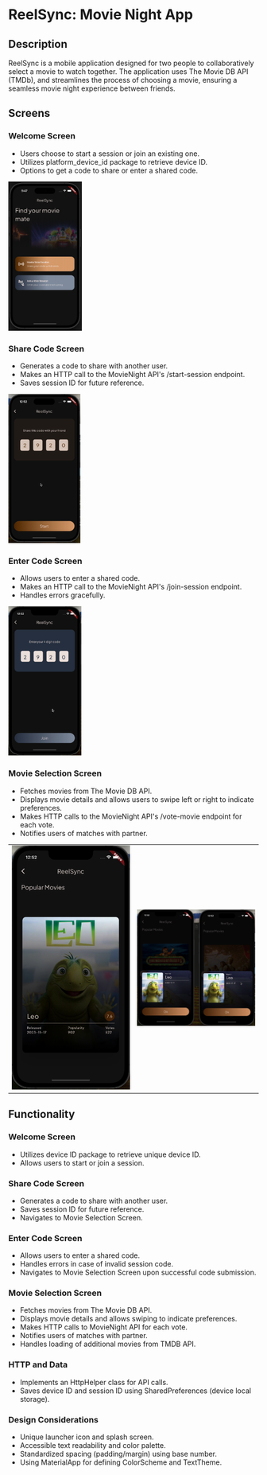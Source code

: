 # ReelSync: Movie Night App

## Description
ReelSync is a mobile application designed for two people to collaboratively select a movie to watch together. The application uses The Movie DB API (TMDb), and streamlines the process of choosing a movie, ensuring a seamless movie night experience between friends.

## Screens

### Welcome Screen
- Users choose to start a session or join an existing one.
- Utilizes platform_device_id package to retrieve device ID.
- Options to get a code to share or enter a shared code.
<img src="./assets/reelSync-home.png" alt="ReelSync Home Screen" height="300">

### Share Code Screen
- Generates a code to share with another user.
- Makes an HTTP call to the MovieNight API's /start-session endpoint.
- Saves session ID for future reference.
<img src="./assets/reelSync-shareCode.png" alt="ReelSync Share Vote Session Code Screen" height="300">


### Enter Code Screen
- Allows users to enter a shared code.
- Makes an HTTP call to the MovieNight API's /join-session endpoint.
- Handles errors gracefully.
<img src="./assets/reelSync-joinCode.png" alt="ReelSync Join Vote Session Code Screen" height="300">


### Movie Selection Screen
- Fetches movies from The Movie DB API.
- Displays movie details and allows users to swipe left or right to indicate preferences.
- Makes HTTP calls to the MovieNight API's /vote-movie endpoint for each vote.
- Notifies users of matches with partner.
<table>
  <tr>
    <td><img src="./assets/reelSync-vote.png" alt="ReelSync Movie Vote Screen" width="400" /></td>
    <td><img src="./assets/reelSync-match.png" alt="ReelSync Movie Match Preview" width="400" /></td>
  </tr>
</table>


## Functionality

### Welcome Screen
- Utilizes device ID package to retrieve unique device ID.
- Allows users to start or join a session.

### Share Code Screen
- Generates a code to share with another user.
- Saves session ID for future reference.
- Navigates to Movie Selection Screen.

### Enter Code Screen
- Allows users to enter a shared code.
- Handles errors in case of invalid session code.
- Navigates to Movie Selection Screen upon successful code submission.

### Movie Selection Screen
- Fetches movies from The Movie DB API.
- Displays movie details and allows swiping to indicate preferences.
- Makes HTTP calls to MovieNight API for each vote.
- Notifies users of matches with partner.
- Handles loading of additional movies from TMDB API.

### HTTP and Data
- Implements an HttpHelper class for API calls.
- Saves device ID and session ID using SharedPreferences (device local storage).

### Design Considerations
- Unique launcher icon and splash screen.
- Accessible text readability and color palette.
- Standardized spacing (padding/margin) using base number.
- Using MaterialApp for defining ColorScheme and TextTheme.
